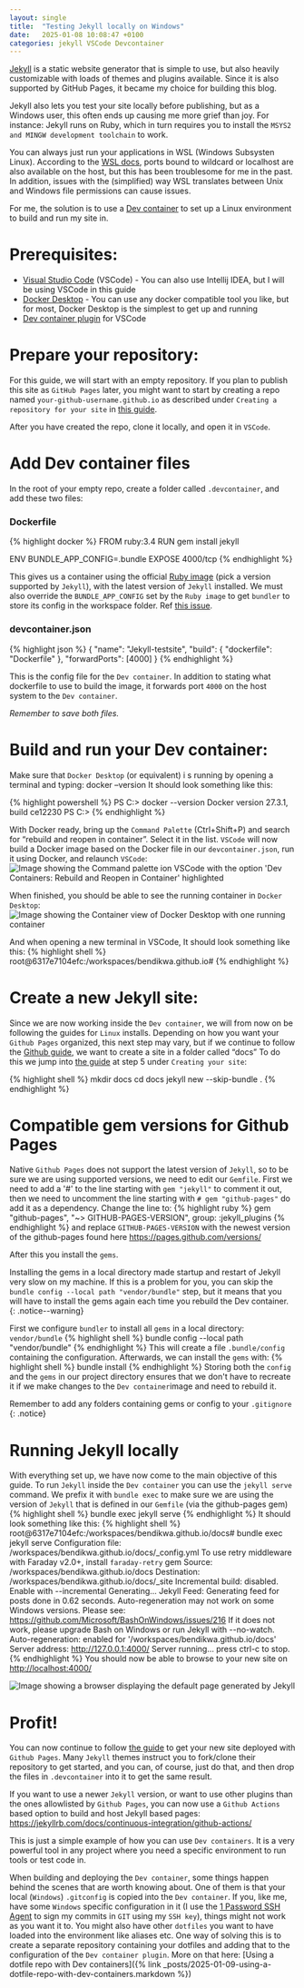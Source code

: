 ```yaml
---
layout: single
title:  "Testing Jekyll locally on Windows"
date:   2025-01-08 10:08:47 +0100
categories: jekyll VSCode Devcontainer
---
```

[Jekyll][jekyll] is a static website generator that is simple to use, but also heavily customizable with loads of themes and plugins available. Since it is also supported by GitHub Pages, it became my choice for building this blog.

Jekyll also lets you test your site locally before publishing, but as a Windows user, this often ends up causing me more grief than joy. For instance: Jekyll runs on Ruby, which in turn requires you to install the `MSYS2 and MINGW development toolchain` to work.

You can always just run your applications in WSL (Windows Subsysten Linux). According to the [WSL docs](https://learn.microsoft.com/en-us/windows/wsl/wsl-config#main-wsl-settings), ports bound to wildcard or localhost are also available on the host, but this has been troublesome for me in the past. In addition, issues with the (simplified) way WSL translates between Unix and Windows file permissions can cause issues.

For me, the solution is to use a [Dev container][dev-containers] to set up a Linux environment to build and run my site in.

# Prerequisites:
- [Visual Studio Code](https://code.visualstudio.com/) (VSCode) - You can also use Intellij IDEA, but I will be using VSCode in this guide
- [Docker Desktop](https://www.docker.com/get-started/) - You can use any docker compatible tool you like, but for most, Docker Desktop is the simplest to get up and running
- [Dev container plugin](https://code.visualstudio.com/docs/devcontainers/tutorial) for VSCode 

# Prepare your repository:
For this guide, we will start with an empty repository.
If you plan to publish this site as `GitHub Pages` later, you might want to start by creating a repo named `your-github-username.github.io` as described under `Creating a repository for your site` in [this guide][gh-jekyll-guide].

After you have created the repo, clone it locally, and open it in `VSCode`.

# Add Dev container files
In the root of your empty repo, create a folder called `.devcontainer`, and add these two files:

### Dockerfile

{% highlight docker %}
FROM ruby:3.4
RUN gem install jekyll

ENV BUNDLE_APP_CONFIG=.bundle
EXPOSE 4000/tcp
{% endhighlight %}

This gives us a container using the official [Ruby image](https://hub.docker.com/_/ruby) (pick a version supported by `Jekyll`), with the latest version of `Jekyll` installed.
We must also override the `BUNDLE_APP_CONFIG` set by the `Ruby image` to get `bundler` to store its config in the workspace folder. Ref [this issue](https://github.com/docker-library/ruby/issues/129).

### devcontainer.json
{% highlight json %}
{
    "name": "Jekyll-testsite",
    "build": { "dockerfile": "Dockerfile" },
    "forwardPorts": [4000]
}
{% endhighlight %}


This is the config file for the `Dev container`. 
In addition to stating what dockerfile to use to build the image, it forwards port `4000` on the host system to the `Dev container`.

*Remember to save both files.* 

# Build and run your Dev container:
Make sure that `Docker Desktop` (or equivalent) i s running by opening a terminal and typing:
docker –version
It should look something like this:

{% highlight powershell %}
PS C:\> docker --version
Docker version 27.3.1, build ce12230
PS C:\>
{% endhighlight %}


With Docker ready, bring up the `Command Palette` (Ctrl+Shift+P) and search for “rebuild and reopen in container”.
Select it in the list. `VSCode` will now build a Docker image based on the Docker file in our `devcontainer.json`, run it using Docker, and relaunch `VSCode`:
<img src="{% link /assets/images/jekyll-on-windows/rebuild.png %}" alt="Image showing the Command palette ion VSCode with the option 'Dev Containers: Rebuild and Reopen in Container' highlighted">

When finished, you should be able to see the running container in `Docker Desktop`:
<img src="{% link /assets/images/jekyll-on-windows/docker.png %}" alt="Image showing the Container view of Docker Desktop with one running container">

And when opening a new terminal in VSCode, It should look something like this:
{% highlight shell %}
root@6317e7104efc:/workspaces/bendikwa.github.io#
{% endhighlight %}


# Create a new Jekyll site:
Since we are now working inside the `Dev container`, we will from now on be following the guides for `Linux` installs.
Depending on how you want your `Github Pages` organized, this next step may vary, but if we continue to follow the [Github guide][gh-jekyll-guide], we want to create a site in a folder called “docs”
To do this we jump into [the guide][gh-jekyll-guide] at step 5 under `Creating your site`:

{% highlight shell %}
mkdir docs
cd docs
jekyll new --skip-bundle .
{% endhighlight %}

# Compatible gem versions for Github Pages
Native `Github Pages` does not support the latest version of `Jekyll`, so to be sure we are using supported versions, we need to edit our `Gemfile`.
First we need to add a '#' to the line starting with `gem "jekyll"` to comment it out, then we need to uncomment the line starting with `# gem "github-pages"` do add it as a dependency.
Change the line to:
{% highlight ruby %}
gem "github-pages", "~> GITHUB-PAGES-VERSION", group: :jekyll_plugins
{% endhighlight %}
and replace `GITHUB-PAGES-VERSION` with the newest version of the github-pages found here <https://pages.github.com/versions/>

After this you install the `gems`.

Installing the gems in a local directory made startup and restart of Jekyll very slow on my machine. If this is a problem for you, you can skip the `bundle config --local path "vendor/bundle"` step, but it means that you will have to install the gems again each time you rebuild the Dev container.
{: .notice--warning}

First we configure `bundler` to install all `gems` in a local directory: `vendor/bundle`
{% highlight shell %}
bundle config --local path "vendor/bundle"
{% endhighlight %}
This will create a file `.bundle/config` containing the configuration.
Afterwards, we can install the `gems` with:
{% highlight shell %}
bundle install
{% endhighlight %}
Storing both the `config` and the `gems` in our project directory ensures that we don't have to recreate it if we make changes to the `Dev container`image and need to rebuild it.

Remember to add any folders containing gems or config to your `.gitignore`
{: .notice}

# Running Jekyll locally
With everything set up, we have now come to the main objective of this guide.
To run `Jekyll` inside the `Dev container` you can use the `jekyll serve` command. We prefix it with `bundle exec` to make sure we are using the version of `Jekyll` that is defined in our `Gemfile` (via the github-pages gem)
{% highlight shell %}
bundle exec jekyll serve
{% endhighlight %}
It should look something like this:
{% highlight shell %}
root@6317e7104efc:/workspaces/bendikwa.github.io/docs# bundle exec jekyll serve
Configuration file: /workspaces/bendikwa.github.io/docs/_config.yml
To use retry middleware with Faraday v2.0+, install `faraday-retry` gem
            Source: /workspaces/bendikwa.github.io/docs
       Destination: /workspaces/bendikwa.github.io/docs/_site
 Incremental build: disabled. Enable with --incremental
      Generating... 
       Jekyll Feed: Generating feed for posts
                    done in 0.62 seconds.
                    Auto-regeneration may not work on some Windows versions.
                    Please see: https://github.com/Microsoft/BashOnWindows/issues/216
                    If it does not work, please upgrade Bash on Windows or run Jekyll with --no-watch.
 Auto-regeneration: enabled for '/workspaces/bendikwa.github.io/docs'
    Server address: http://127.0.0.1:4000/
  Server running... press ctrl-c to stop.
{% endhighlight %}
You should now be able to browse to your new site on <http://localhost:4000/>

<img src="{% link /assets/images/jekyll-on-windows/final-page.png %}" alt="Image showing a browser displaying the default page generated by Jekyll">

# Profit!
You can now continue to follow [the guide][gh-jekyll-guide] to get your new site deployed with `Github Pages`.
Many `Jekyll` themes instruct you to fork/clone their repository to get started, and you can, of course, just do that, and then drop the files in `.devcontainer` into it to get the same result.

If you want to use a newer `Jekyll` version, or want to use other plugins than the ones allowlisted by `Github Pages`, you can now use a `Github Actions` based option to build and host Jekyll based pages: <https://jekyllrb.com/docs/continuous-integration/github-actions/>

This is just a simple example of how you can use `Dev containers`. It is a very powerful tool in any project where you need a specific environment to run tools or test code in.

When building and deploying the `Dev container`, some things happen behind the scenes that are worth knowing about. One of them is that your local (`Windows`) `.gitconfig` is copied into the `Dev container`. If you, like me, have some `Windows` specific configuration in it (I use the [1 Password SSH Agent](https://developer.1password.com/docs/ssh/agent/) to sign my commits in `GIT` using my `SSH key`), things might not work as you want it to. You might also have other `dotfiles` you want to have loaded into the environment like aliases etc. One way of solving this is to create a separate repository containing your dotfiles and adding that to the configuration of the `Dev container plugin`. More on that here: [Using a dotfile repo with Dev containers]({% link _posts/2025-01-09-using-a-dotfile-repo-with-dev-containers.markdown %})


[jekyll]: https://jekyllrb.com/
[dev-containers]:   https://containers.dev/
[gh-jekyll-guide]: https://docs.github.com/en/pages/setting-up-a-github-pages-site-with-jekyll/creating-a-github-pages-site-with-jekyll
